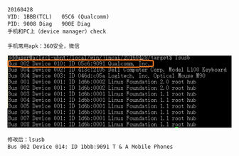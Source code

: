 ```
20160428
VID: 1BBB(TCL)   05C6 (Qualcomm)
PID: 9008 Diag   900E Diag
手机和PC上（device manager）check

手机常用apk：360安全，微信
```

![lsusb](./pic/lsusb-qc.png)

```
修改后：lsusb
Bus 002 Device 014: ID 1bbb:9091 T & A Mobile Phones
```
